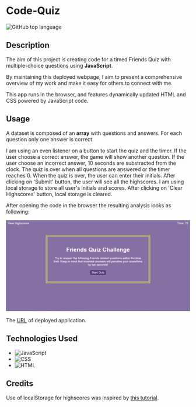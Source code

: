 # Code-Quiz

![GitHub top language](https://img.shields.io/github/languages/top/paulinasiwko/Code-Quiz)

## Description
The aim of this project is creating code for a timed Friends Quiz with multiple-choice questions using **JavaScript**. 

By maintaining this deployed webpage, I aim to present a comprehensive overview of my work and make it easy for others to connect with me.

This app runs in the browser, and features dynamically updated HTML and CSS powered by JavaScript code.

## Usage
A dataset is composed of an **array** with questions and answers. For each question only one answer is correct.

I am using an even listener on a button to start the quiz and the timer.
If the user choose a correct answer, the game will show another question.
If the user choose an incorrect answer, 10 seconds are substracted from the clock.
The quiz is over when all questions are answered or the timer reaches 0.
When the quiz is over, the user can enter their initials. After clicking on 'Submit' button, the user will see all the highscores.
I am using local storage to store all user's initials and scores.
After clicking on 'Clear Highscores' button, local storage is cleared.


After opening the code in the browser the resulting analysis looks as following:

![A screenshot of the deployed application](./assets/img/screenshot-deployed.PNG)

The [URL](https://paulinasiwko.github.io/Code-Quiz/) of deployed application.


## Technologies Used

- ![JavaScript](https://img.shields.io/badge/JavaScript-323330?style=for-the-badge&logo=javascript&logoColor=F7DF1E) 
- ![CSS](https://img.shields.io/badge/CSS3-1572B6?style=for-the-badge&logo=css3&logoColor=white)
- ![HTML](https://img.shields.io/badge/HTML5-E34F26?style=for-the-badge&logo=html5&logoColor=white)


## Credits
Use of localStorage for highscores was inspired by [this tutorial](https://www.youtube.com/watch?v=DFhmNLKwwGw&ab_channel=JamesQQuick).
